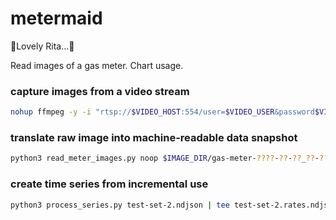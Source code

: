 # metermaid

🎵Lovely Rita…🎵

Read images of a gas meter. Chart usage.

### capture images from a video stream
```bash
nohup ffmpeg -y -i "rtsp://$VIDEO_HOST:554/user=$VIDEO_USER&password$VIDEO_PASSWORD=&channel=$VIDEO_CHANNEL&stream=$VIDEO_STREAM.sdp?real_stream--rtp-caching=100" -r 0.1 -strftime 1 "$IMAGE_DIR/gas-meter-%Y-%m-%d_%H-%M-%S.jpg" &
```

### translate raw image into machine-readable data snapshot
```bash
python3 read_meter_images.py noop $IMAGE_DIR/gas-meter-????-??-??_??-??-??.jpg 2>/dev/null | tee test-set-2.ndjson
```


### create time series from incremental use
```bash
python3 process_series.py test-set-2.ndjson | tee test-set-2.rates.ndjson
```